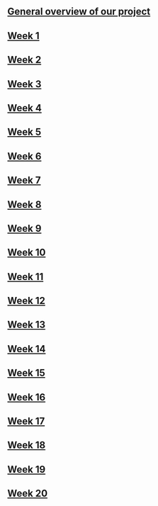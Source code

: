 ## [General overview of our project](https://zczlsde.github.io/0016team1.github.io/overall)

## [Week 1](https://zczlsde.github.io/0016team1.github.io/OCT:12-OCT:18)

## [Week 2](https://zczlsde.github.io/0016team1.github.io/OCT:19-OCT:25)

## [Week 3](https://zczlsde.github.io/0016team1.github.io/OCT:26-NOV:1)

## [Week 4](https://zczlsde.github.io/0016team1.github.io/NOV:2-NOV:8)

## [Week 5](https://zczlsde.github.io/0016team1.github.io/NOV:9-NOV-15)

## [Week 6](https://zczlsde.github.io/0016team1.github.io/NOV:16-NOV:22)

## [Week 7](https://zczlsde.github.io/0016team1.github.io/NOV:23-NOV:29)

## [Week 8](https://zczlsde.github.io/0016team1.github.io/NOV:30-DEC:6)

## [Week 9](https://zczlsde.github.io/0016team1.github.io/DEC:7-DEC:13)

## [Week 10](https://zczlsde.github.io/0016team1.github.io/DEC:14-DEC:20)

## [Week 11](https://zczlsde.github.io/0016team1.github.io/week1)

## [Week 12](https://zczlsde.github.io/0016team1.github.io/week2)

## [Week 13](https://zczlsde.github.io/0016team1.github.io/week3)

## [Week 14](https://zczlsde.github.io/0016team1.github.io/week4)

## [Week 15](https://zczlsde.github.io/0016team1.github.io/week15)

## [Week 16](https://zczlsde.github.io/0016team1.github.io/week16)

## [Week 17](https://zczlsde.github.io/0016team1.github.io/week17)

## [Week 18](https://zczlsde.github.io/0016team1.github.io/week18)

## [Week 19](https://zczlsde.github.io/0016team1.github.io/week19)

## [Week 20](https://zczlsde.github.io/0016team1.github.io/week20)


